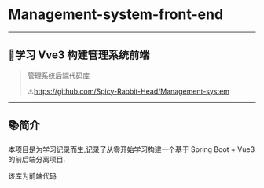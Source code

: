 # Management-system-front-end

------

## 🚀学习 Vve3 构建管理系统前端

> <div>
>    管理系统后端代码库
>
>    ⚓https://github.com/Spicy-Rabbit-Head/Management-system
> </div>

------

## 📚简介

本项目是为学习记录而生,记录了从零开始学习构建一个基于 Spring Boot + Vue3
的前后端分离项目.

该库为前端代码